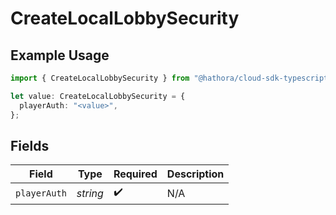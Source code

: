 # CreateLocalLobbySecurity

## Example Usage

```typescript
import { CreateLocalLobbySecurity } from "@hathora/cloud-sdk-typescript/models/operations";

let value: CreateLocalLobbySecurity = {
  playerAuth: "<value>",
};
```

## Fields

| Field              | Type               | Required           | Description        |
| ------------------ | ------------------ | ------------------ | ------------------ |
| `playerAuth`       | *string*           | :heavy_check_mark: | N/A                |